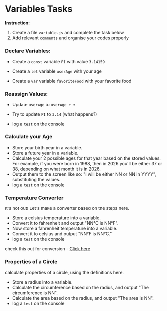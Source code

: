 # Variables Tasks
**Instruction:**
1. Create a file `variable.js` and complete the task below
2. Add relevant `comments` and organise your codes properly


### Declare Variables:

- Create a `const` variable `PI` with value `3.14159`

- Create a `let` variable `userAge` with your age

- Create a `var` variable `favoriteFood` with your favorite food

### Reassign Values:

- Update `userAge` to `userAge + 5`

- Try to update `PI` to `3.14` (what happens?)

- log a `test` on the console


### Calculate your Age
- Store your birth year in a variable.
- Store a future year in a variable.
- Calculate your 2 possible ages for that year based on the stored values. For example, if you were born in 1988, then in 2026 you'll be either 37 or 38, depending on what month it is in 2026.
- Output them to the screen like so: "I will be either NN or NN in YYYY", substituting the values.
- log a `test` on the console


### Temperature Converter
It's hot out! Let's make a converter based on the steps here.

- Store a celsius temperature into a variable.
- Convert it to fahrenheit and output "NN°C is NN°F".
- Now store a fahrenheit temperature into a variable.
- Convert it to celsius and output "NN°F is NN°C."
- log a `test` on the console

check this out for conversion - [Click here](https://www.mathsisfun.com/temperature-conversion.html)


### Properties of a Circle
calculate properties of a circle, using the definitions here.
- Store a radius into a variable.
- Calculate the circumference based on the radius, and output "The circumference is NN".
- Calculate the area based on the radius, and output "The area is NN".
- log a `test` on the console